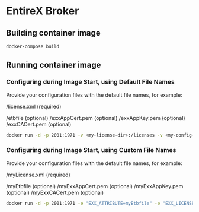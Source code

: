 <!-- Copyright 2013 - 2018 Software AG, Darmstadt, Germany and/or its licensors

   SPDX-License-Identifier: Apache-2.0

    Licensed under the Apache License, Version 2.0 (the "License");
    you may not use this file except in compliance with the License.
    You may obtain a copy of the License at

        http://www.apache.org/licenses/LICENSE-2.0

    Unless required by applicable law or agreed to in writing, software
    distributed under the License is distributed on an "AS IS" BASIS,
     WITHOUT WARRANTIES OR CONDITIONS OF ANY KIND, either express or implied.
     See the License for the specific language governing permissions and

     limitations under the License.                                                  

-->

# EntireX Broker 

## Building container image

```bash
docker-compose build
```

## Running container image

### Configuring during Image Start, using Default File Names

Provide your configuration files with the default file names, for example:

<my-license-dir>/license.xml 	(required)
 
<my-config-dir>/etbfile 		(optional)
<my-config-dir>/exxAppCert.pem 	(optional)
<my-config-dir>/exxAppKey.pem 	(optional)
<my-config-dir>/exxCACert.pem 	(optional)

```bash
docker run -d -p 2001:1971 -v <my-license-dir>:/licenses -v <my-config-dir>:/configs entirex_broker
```

### Configuring during Image Start, using Custom File Names

Provide your configuration files with the default file names, for example:

<my-license-dir>/myLicense.xml 	(required)
 
<my-config-dir>/myEtbfile 			(optional)
<my-config-dir>/myExxAppCert.pem 	(optional)
<my-config-dir>/myExxAppKey.pem 	(optional)
<my-config-dir>/myExxCACert.pem 	(optional)

```bash
docker run -d -p 2001:1971 -e "EXX_ATTRIBUTE=myEtbfile" -e "EXX_LICENSE_KEY=myLicense.xml" -e "EXX_KEY_FILE=myExxAppKey.pem" -e "EXX_KEY_STORE=myExxAppCert.pem" -e "EXX_TRUST_STORE=myExxCACert.pem" -v <my-license-dir>:/licenses -v <my-config-dir>:/configs entirex_broker
```

